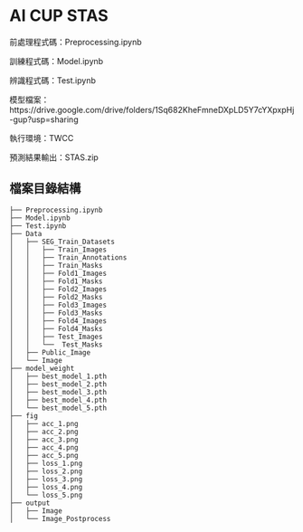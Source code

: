 # AI CUP STAS

<p>前處理程式碼：Preprocessing.ipynb</p>
<p>訓練程式碼：Model.ipynb</p>
<p>辨識程式碼：Test.ipynb</p>
<p>模型檔案：https://drive.google.com/drive/folders/1Sq682KheFmneDXpLD5Y7cYXpxpHj-gup?usp=sharing</p>
<p>執行環境：TWCC</p>
<p>預測結果輸出：STAS.zip</p>

## 檔案目錄結構
```
├── Preprocessing.ipynb               
├── Model.ipynb
├── Test.ipynb
├── Data
│   ├── SEG_Train_Datasets
│   │   ├── Train_Images
│   │   ├── Train_Annotations
│   │   ├── Train_Masks
│   │   ├── Fold1_Images
│   │   ├── Fold1_Masks
│   │   ├── Fold2_Images
│   │   ├── Fold2_Masks
│   │   ├── Fold3_Images
│   │   ├── Fold3_Masks
│   │   ├── Fold4_Images
│   │   ├── Fold4_Masks
│   │   ├── Test_Images
│   │   └──  Test_Masks
│   ├── Public_Image
│   └── Image   
├── model_weight                      
│   ├── best_model_1.pth
│   ├── best_model_2.pth               
│   ├── best_model_3.pth         
│   ├── best_model_4.pth               
│   └── best_model_5.pth
├── fig                      
│   ├── acc_1.png
│   ├── acc_2.png              
│   ├── acc_3.png         
│   ├── acc_4.png              
│   ├── acc_5.png
│   ├── loss_1.png
│   ├── loss_2.png              
│   ├── loss_3.png         
│   ├── loss_4.png              
│   └── loss_5.png
├── output                      
│   ├── Image           
│   └── Image_Postprocess
```
